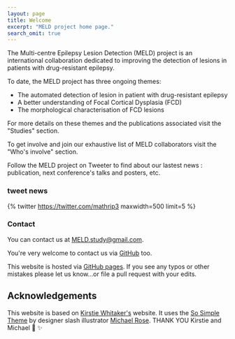 ```yaml
---
layout: page
title: Welcome
excerpt: "MELD project home page."
search_omit: true
---
```


The Multi-centre Epilepsy Lesion Detection (MELD) project is an international collaboration dedicated to improving the detection of lesions in patients with drug-resistant epilepsy. 

To date, the MELD project has three ongoing themes:
* The automated detection of lesion in patient with drug-resistant epilepsy
* A better understanding of Focal Cortical Dysplasia (FCD)
* The morphological characterisation of FCD lesions 

For more details on these themes and the publications associated visit the "Studies" section. 

To get involve and join our exhaustive list of MELD collaborators visit the "Who's involve" section.

Follow the MELD project on Tweeter to find about our lastest news :  publication, next conference's talks and posters, etc. 

### tweet news 
{% twitter https://twitter.com/mathrip3 maxwidth=500 limit=5 %}

### Contact

You can contact us at [MELD.study@gmail.com](mailto:MELD.study@gmail.com).

You're very welcome to contact us via [GitHub](https://github.com/MELDProject) too. 

This website is hosted via [GitHub pages](https://github.com/MELDProject/MELDProject.github.io). If you see any typos or other mistakes please let us know...or file a pull request with your edits.

## Acknowledgements
This website is based on [Kirstie Whitaker's](https://whitakerlab.github.io/) website. It uses the [So Simple Theme](http://mmistakes.github.io/so-simple-theme) by designer slash illustrator [Michael Rose](http://mademistakes.com). THANK YOU Kirstie and Michael :tada: :sparkles:

